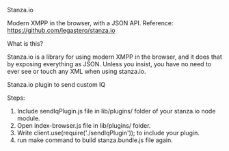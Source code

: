 Stanza.io

Modern XMPP in the browser, with a JSON API.
Reference: https://github.com/legastero/stanza.io

What is this?

Stanza.io is a library for using modern XMPP in the browser, and it does that by exposing everything as JSON. Unless you insist, you have no need to ever see or touch any XML when using stanza.io.


Stanza.io plugin to send custom IQ

Steps:
1. Include sendIqPlugin.js file in lib/plugins/ folder of your stanza.io node module.
2. Open index-browser.js file in lib/plugins/ folder.
3. Write client.use(require('./sendIqPlugin')); to include your plugin.
4. run make command to build stanza.bundle.js file again.